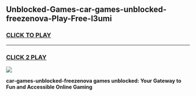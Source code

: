 
## Unblocked-Games-car-games-unblocked-freezenova-Play-Free-l3umi
<h3>
<a href="https://premium76.site?title=car-games-unblocked-freezenova&ref=18A">CLICK TO PLAY</a></h3>
<hr>

<h3>
<a href="https://premium76.site?title=car-games-unblocked-freezenova&ref=18A">CLICK 2 PLAY</a>
  
</h3>

<a href="https://premium76.site?title=car-games-unblocked-freezenova&ref=18A"><img src="https://clearcache.store/games.png"></a>


**car-games-unblocked-freezenova games unblocked: Your Gateway to Fun and Accessible Online Gaming**
